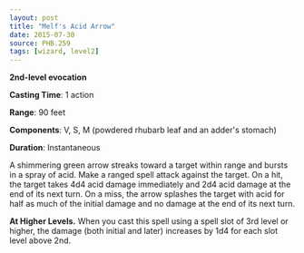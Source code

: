 ```yaml
---
layout: post
title: "Melf's Acid Arrow"
date: 2015-07-30
source: PHB.259
tags: [wizard, level2]
---
```


**2nd-level evocation**

**Casting Time**: 1 action

**Range**: 90 feet

**Components**: V, S, M (powdered rhubarb leaf and an adder's stomach)

**Duration**: Instantaneous

A shimmering green arrow streaks toward a target within range and bursts in a spray of acid. Make a ranged spell attack against the target. On a hit, the target takes 4d4 acid damage immediately and 2d4 acid damage at the end of its next turn. On a miss, the arrow splashes the target with acid for half as much of the initial damage and no damage at the end of its next turn. 

**At Higher Levels.** When you cast this spell using a spell slot of 3rd level or higher, the damage (both initial and later) increases by 1d4 for each slot level above 2nd. 
